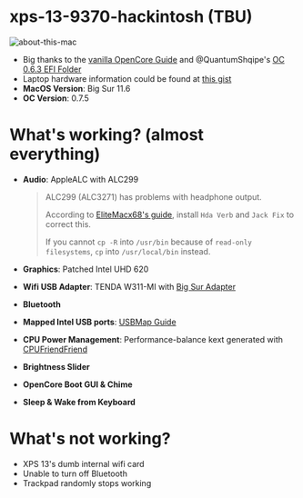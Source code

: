 # xps-13-9370-hackintosh (TBU)
![about-this-mac](https://scontent.xx.fbcdn.net/v/t1.15752-9/253739639_413584107078702_117812842799645645_n.png?_nc_cat=105&ccb=1-5&_nc_sid=aee45a&_nc_eui2=AeFc2mR8XJT6cTKQYSuj5osf3QLaFL--MfPdAtoUv74x813OzBQwdTlL-A_u3Pu2WJC7hHUreZsb39zv4kl8w3tG&_nc_ohc=KspzjeWhgKMAX8moQ8v&_nc_ad=z-m&_nc_cid=0&_nc_ht=scontent.xx&oh=95a465ea6c0e6237ae769df4ac16c96b&oe=61AFF6DA)
* Big thanks to the [vanilla OpenCore Guide](https://dortania.github.io/OpenCore-Install-Guide/) and @QuantumShqipe's [OC 0.6.3 EFI Folder](https://github.com/QuantumShqipe/OpenCore-0.6.3-XPS-13-9370-BigSur)
* Laptop hardware information could be found at [this gist](https://gist.github.com/ngfuong/910a94c33bd650a20fe4913a2d57e547)
* **MacOS Version**: Big Sur 11.6
* **OC Version**: 0.7.5

# What's working? (almost everything)
* **Audio**: AppleALC with ALC299

  > ALC299 (ALC3271) has problems with headphone output.
  > 
  > According to [EliteMacx68's guide](https://elitemacx86.com/threads/audio-distortion-when-using-headphones-on-laptops-clover-opencore.185/), install `Hda Verb` and `Jack Fix` to correct this.
  > 
  > If you cannot `cp -R` into `/usr/bin` because of `read-only filesystems`, `cp` into `/usr/local/bin` instead.
* **Graphics**: Patched Intel UHD 620
* **Wifi USB Adapter**: TENDA W311-MI with [Big Sur Adapter](https://github.com/chris1111/Wireless-USB-Big-Sur-Adapter)
* **Bluetooth**
* **Mapped Intel USB ports**: [USBMap Guide](https://github.com/corpnewt/USBMap)
* **CPU Power Management**: Performance-balance kext generated with [CPUFriendFriend](https://github.com/corpnewt/CPUFriendFriend)
* **Brightness Slider**
* **OpenCore Boot GUI & Chime**
* **Sleep & Wake from Keyboard**


# What's not working?
* XPS 13's dumb internal wifi card
* Unable to turn off Bluetooth
* Trackpad randomly stops working

